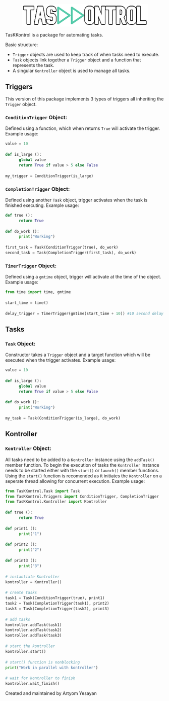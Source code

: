 <div align="center">
  <img src="https://github.com/Rkaid0/TasKKontrol/raw/main/images/TasKKontrol_outline_small.png" alt="TasKKontrol Logo" width="400">
</div>

TasKKontrol is a package for automating tasks.

Basic structure:
- `Trigger` objects are used to keep track of when tasks need to execute.
- `Task` objects link together a `Trigger` object and a function that represents the task.
- A singular `Kontroller` object is used to manage all tasks.

## Triggers
This version of this package implements 3 types of triggers all inheriting the `Trigger` object.

### `ConditionTrigger` Object:
Defined using a function, which when returns `True` will activate the trigger.
Example usage:
```python
value = 10

def is_large ():
      global value
      return True if value > 5 else False

my_trigger = ConditionTrigger(is_large)
```

### `CompletionTrigger` Object:
Defined using another `Task` object, trigger activates when the task is finished executing.
Example usage:
```python
def true ():
      return True

def do_work ():
      print("Working")

first_task = Task(ConditionTrigger(true), do_work)
second_task = Task(CompletionTrigger(first_task), do_work)
```

### `TimerTrigger` Object:
Defined using a `gmtime` object, trigger will activate at the time of the object.
Example usage:
```python
from time import time, gmtime

start_time = time()

delay_trigger = TimerTrigger(gmtime(start_time + 10)) #10 second delay
```

## Tasks
### `Task` Object:
Constructor takes a `Trigger` object and a target function which will be executed when the trigger activates.
Example usage:
```python
value = 10

def is_large ():
      global value
      return True if value > 5 else False

def do_work ():
      print("Working")

my_task = Task(ConditionTrigger(is_large), do_work)
```

## Kontroller
### `Kontroller` Object:
All tasks need to be added to a `Kontroller` instance using the `addTask()` member function. To begin the execution of tasks the `Kontroller` instance needs to be started either with the `start()` or `launch()` member functions. Using the `start()` function is recomended as it initiates the `Kontroller` on a seperate thread allowing for concurrent execution.
Example usage:
```python
from TasKKontrol.Task import Task
from TasKKontrol.Triggers import ConditionTrigger, CompletionTrigger
from TasKKontrol.Kontroller import Kontroller

def true ():
      return True

def print1 ():
      print("1")

def print2 ():
      print("2")

def print3 ():
      print("3")

# instantiate Kontroller
kontroller = Kontroller()

# create tasks
task1 = Task(ConditionTrigger(true), print1)
task2 = Task(CompletionTrigger(task1), print2)
task3 = Task(CompletionTrigger(task2), print3)

# add tasks
kontroller.addTask(task1)
kontroller.addTask(task2)
kontroller.addTask(task3)

# start the kontroller
kontroller.start()

# start() function is nonblocking
print("Work in parallel with kontroller")

# wait for kontroller to finish
kontroller.wait_finish()
```

Created and maintained by Artyom Yesayan